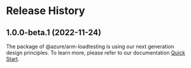 # Release History
    
## 1.0.0-beta.1 (2022-11-24)

The package of @azure/arm-loadtesting is using our next generation design principles. To learn more, please refer to our documentation [Quick Start](https://aka.ms/js-track2-quickstart).
